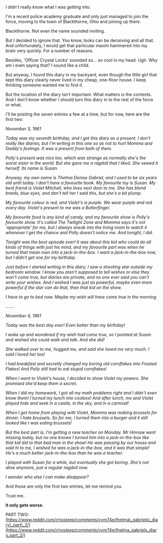 I didn't really know what I was getting into.

I'm a recent police academy graduate and only just managed to join the force, moving to the town of Blackthorne, Ohio and joining up there.

Blackthorne. Not even the name sounded inviting.

But I decided to ignore that. You know, looks can be deceiving and all that. And unfortunately, I would get that particular maxim hammered into my brain very quickly. For a number of reasons.

Besides, 'Officer Crystal Locks' sounded so... so cool in my head. Ugh. Why am I even saying that? I sound like a child.

But anyway, I found this diary in my backyard, even though the little girl that kept this diary clearly never lived in my cheap, one-floor house. I keep thinking someone wanted me to find it.

But the location of the diary isn't important. What matters is the contents. And I don't know whether I should turn this diary in to the rest of the force or what.

I'll be posting the seven entries a few at a time, but for now, here are the first two:

*November 3, 1961*

*Today was my seventh birthday, and I got this diary as a present. I don't really like diaries, but I'm writing in this one so as not to hurt Momma and Daddy's feelings. It was a present from both of them.*

*Polly's present was nice too, which was strange as normally she's the worst sister in the world. But she gave me a ragdoll that I liked. She sewed it herself. Its name is Susan.*

*Anyway, my own name is Thelma Denise Gabriel, and I used to be six years old until today. I don't have a favourite book. My favourite toy is Susan. My best friend is Violet Mitchell, who lives next door to me. She has blond braids, blue eyes, and don't tell her I said this, but she's a bit plump.*

*My favourite colour is red, and Violet's is purple. We wear purple and red every day. Violet's present to me was a Butterfinger.*

*My favourite food is any kind of candy, and my favourite show is Polly's favourite show. It's called The Twilight Zone and Momma says it's not 'appropriate' for me, but I always sneak into the living room to watch it whenever I get the chance and Polly doesn't notice me. And tonight, I did.*

*Tonight was the best episode ever! It was about this kid who could do all kinds of things with just his mind, and my favourite part was when he turned that mean man into a jack-in-the-box. I want a jack-in-the-box now, but I didn't get one for my birthday.*

*Just before I started writing in this diary, I saw a shooting star outside my bedroom window. I know you aren't supposed to tell wishes or else they won't come true, but diaries are private, and no one ever said you can't write your wishes. And I wished I was just as powerful, maybe even more powerful if the star can do that, than that kid on the show.*

*I have to go to bed now. Maybe my wish will have come true in the morning.*

.......

*November 4, 1961*

*Today was the best day ever! Even better than my birthday!*

*I woke up and wondered if my wish had come true, so I pointed at Susan and wished she could walk and talk. And she did!*

*She walked over to me, hugged me, and said she loved me very much. I said I loved her too!*

*I had breakfast and secretly changed my boring old cornflakes into Frosted Flakes! And Polly still had to eat stupid cornflakes!*

*When I went to Violet's house, I decided to show Violet my powers. She promised she'd keep them a secret.*

*When I did my homework, I got all my math problems right and I didn't even know them! I turned my lunch into cookies! And after lunch, me and Violet played hide and seek in a castle, in the sky, and in a carnival!*

*When I got home from playing with Violet, Momma was making brussels for dinner. I hate brussels. So for me, I turned them into a burger and it still looked like I was eating brussels!*

*But the best part is, I'm getting a new teacher on Monday. Mr Hinnaw went missing today, but no one knows I turned him into a jack-in-the-box like that kid did to that bad man in the show! He was passing by our house and said hi to me, I wished he was a jack-in-the-box, and it was that simple! He's a much better jack-in-the-box than he was a teacher.*

*I played with Susan for a while, but eventually she got boring. She's not alive anymore, just a regular ragdoll now.*

*I wonder who else I can make disappear?*

And those are only the first two entries, let me remind you.

Trust me.

**It only gets worse.**

PART TWO: [https://www.reddit.com/r/nosleep/comments/vym74e/thelma\_gabriels\_diary\_part\_2/](https://www.reddit.com/r/nosleep/comments/vym74e/thelma_gabriels_diary_part_2/)